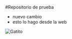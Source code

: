 #Repositorio de prueba

- nuevo cambio
- esto lo hago desde la web



![Gatito](C:/Users\slms_\Documents\Innovaccion\reto1-innovaccion\gato.jpg)